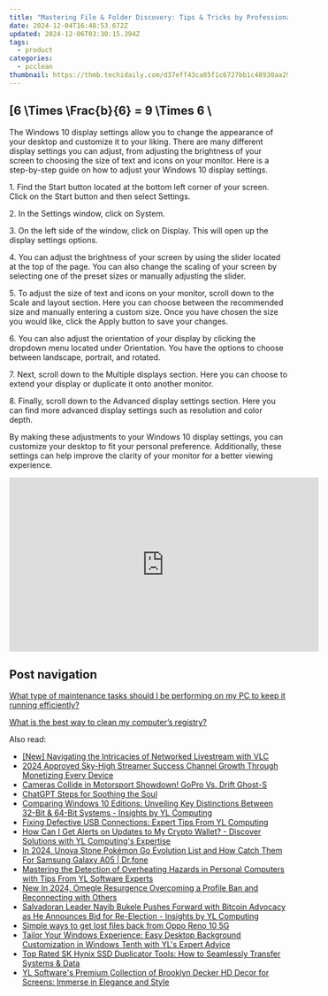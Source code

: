 ```yaml
---
title: "Mastering File & Folder Discovery: Tips & Tricks by Professionals at YL Software"
date: 2024-12-04T16:48:53.672Z
updated: 2024-12-06T03:30:15.394Z
tags:
  - product
categories:
  - pcclean
thumbnail: https://thmb.techidaily.com/d37eff43ca85f1c6727bb1c48930aa293f0c1790252e534383e8e0730d7ae092.jpg
---
```


## \[6 \Times \Frac{b}{6} = 9 \Times 6 \

The Windows 10 display settings allow you to change the appearance of your desktop and customize it to your liking. There are many different display settings you can adjust, from adjusting the brightness of your screen to choosing the size of text and icons on your monitor. Here is a step-by-step guide on how to adjust your Windows 10 display settings. 

1\. Find the Start button located at the bottom left corner of your screen. Click on the Start button and then select Settings.

2\. In the Settings window, click on System.

3\. On the left side of the window, click on Display. This will open up the display settings options. 

4\. You can adjust the brightness of your screen by using the slider located at the top of the page. You can also change the scaling of your screen by selecting one of the preset sizes or manually adjusting the slider.

5\. To adjust the size of text and icons on your monitor, scroll down to the Scale and layout section. Here you can choose between the recommended size and manually entering a custom size. Once you have chosen the size you would like, click the Apply button to save your changes.

6\. You can also adjust the orientation of your display by clicking the dropdown menu located under Orientation. You have the options to choose between landscape, portrait, and rotated.

7\. Next, scroll down to the Multiple displays section. Here you can choose to extend your display or duplicate it onto another monitor.

8\. Finally, scroll down to the Advanced display settings section. Here you can find more advanced display settings such as resolution and color depth. 

By making these adjustments to your Windows 10 display settings, you can customize your desktop to fit your personal preference. Additionally, these settings can help improve the clarity of your monitor for a better viewing experience.

<!-- affiliate ads begin -->
<iframe width="560" height="315" src="https://www.youtube.com/embed/SgRVYjqB70s?si=My_2cDvJVdincQRu" title="YouTube video player" frameborder="0" allow="accelerometer; autoplay; clipboard-write; encrypted-media; gyroscope; picture-in-picture; web-share" referrerpolicy="strict-origin-when-cross-origin" allowfullscreen></iframe>
<!-- affiliate ads end -->

## Post navigation

[What type of maintenance tasks should I be performing on my PC to keep it running efficiently?](https://tools.techidaily.com/pcclean/products/)

[What is the best way to clean my computer’s registry?](https://tools.techidaily.com/pcclean/products/)

<ins class="adsbygoogle"
     style="display:block"
     data-ad-format="autorelaxed"
     data-ad-client="ca-pub-7571918770474297"
     data-ad-slot="1223367746"></ins>

<ins class="adsbygoogle"
     style="display:block"
     data-ad-client="ca-pub-7571918770474297"
     data-ad-slot="8358498916"
     data-ad-format="auto"
     data-full-width-responsive="true"></ins>

<span class="atpl-alsoreadstyle">Also read:</span>
<div><ul>
<li><a href="https://fox-glue.techidaily.com/new-navigating-the-intricacies-of-networked-livestream-with-vlc/"><u>[New] Navigating the Intricacies of Networked Livestream with VLC</u></a></li>
<li><a href="https://youtube-data.techidaily.com/approved-sky-high-streamer-success-channel-growth-through-monetizing-every-device/"><u>2024 Approved Sky-High Streamer Success Channel Growth Through Monetizing Every Device</u></a></li>
<li><a href="https://fox-http.techidaily.com/cameras-collide-in-motorsport-showdown-gopro-vs-drift-ghost-s/"><u>Cameras Collide in Motorsport Showdown! GoPro Vs. Drift Ghost-S</u></a></li>
<li><a href="https://tech-savvy.techidaily.com/chatgpt-steps-for-soothing-the-soul/"><u>ChatGPT Steps for Soothing the Soul</u></a></li>
<li><a href="https://discover-able.techidaily.com/comparing-windows-10-editions-unveiling-key-distinctions-between-32-bit-and-64-bit-systems-insights-by-yl-computing/"><u>Comparing Windows 10 Editions: Unveiling Key Distinctions Between 32-Bit & 64-Bit Systems - Insights by YL Computing</u></a></li>
<li><a href="https://discover-able.techidaily.com/fixing-defective-usb-connections-expert-tips-from-yl-computing/"><u>Fixing Defective USB Connections: Expert Tips From YL Computing</u></a></li>
<li><a href="https://discover-able.techidaily.com/how-can-i-get-alerts-on-updates-to-my-crypto-wallet-discover-solutions-with-yl-computings-expertise/"><u>How Can I Get Alerts on Updates to My Crypto Wallet? - Discover Solutions with YL Computing's Expertise</u></a></li>
<li><a href="https://change-location.techidaily.com/in-2024-unova-stone-pokemon-go-evolution-list-and-how-catch-them-for-samsung-galaxy-a05-drfone-by-drfone-virtual-android/"><u>In 2024, Unova Stone Pokémon Go Evolution List and How Catch Them For Samsung Galaxy A05 | Dr.fone</u></a></li>
<li><a href="https://discover-able.techidaily.com/mastering-the-detection-of-overheating-hazards-in-personal-computers-with-tips-from-yl-software-experts/"><u>Mastering the Detection of Overheating Hazards in Personal Computers with Tips From YL Software Experts</u></a></li>
<li><a href="https://voice-adjusting.techidaily.com/new-in-2024-omegle-resurgence-overcoming-a-profile-ban-and-reconnecting-with-others/"><u>New In 2024, Omegle Resurgence Overcoming a Profile Ban and Reconnecting with Others</u></a></li>
<li><a href="https://discover-able.techidaily.com/salvadoran-leader-nayib-bukele-pushes-forward-with-bitcoin-advocacy-as-he-announces-bid-for-re-election-insights-by-yl-computing/"><u>Salvadoran Leader Nayib Bukele Pushes Forward with Bitcoin Advocacy as He Announces Bid for Re-Election - Insights by YL Computing</u></a></li>
<li><a href="https://techidaily.com/simple-ways-to-get-lost-files-back-from-oppo-reno-10-5g-by-fonelab-android-recover-data/"><u>Simple ways to get lost files back from Oppo Reno 10 5G</u></a></li>
<li><a href="https://discover-able.techidaily.com/tailor-your-windows-experience-easy-desktop-background-customization-in-windows-tenth-with-yls-expert-advice/"><u>Tailor Your Windows Experience: Easy Desktop Background Customization in Windows Tenth with YL's Expert Advice</u></a></li>
<li><a href="https://win-premium.techidaily.com/top-rated-sk-hynix-ssd-duplicator-tools-how-to-seamlessly-transfer-systems-and-data/"><u>Top Rated SK Hynix SSD Duplicator Tools: How to Seamlessly Transfer Systems & Data</u></a></li>
<li><a href="https://discover-able.techidaily.com/yl-softwares-premium-collection-of-brooklyn-decker-hd-decor-for-screens-immerse-in-elegance-and-style/"><u>YL Software's Premium Collection of Brooklyn Decker HD Decor for Screens: Immerse in Elegance and Style</u></a></li>
</ul></div>

